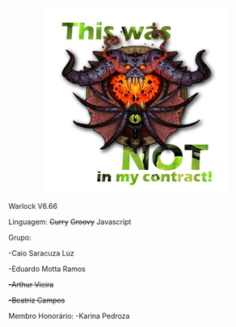 <p align="center">
<img src="./warlock-logo.jpg">
</p>

Warlock V6.66

Linguagem: <del>Curry</del> <del>Groovy</del> Javascript

Grupo: 

-Caio Saracuza Luz

-Eduardo Motta Ramos

<del>-Arthur Vieira</del>

<del>-Beatriz Campos</del>

Membro Honorário:
-Karina Pedroza


